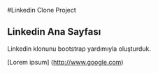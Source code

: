 #Linkedin Clone Project

## Linkedin Ana Sayfası

Linkedin klonunu bootstrap yardımıyla oluşturduk.

[Lorem ipsum] (http://www.google.com)

